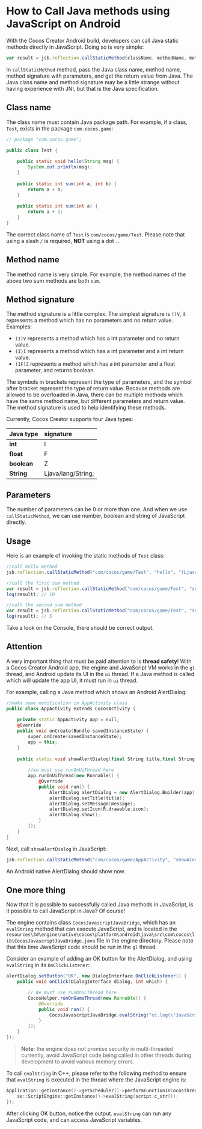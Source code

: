 # How to Call Java methods using JavaScript on Android

With the Cocos Creator Android build, developers can call Java static methods directly in JavaScript. Doing so is very simple:

```js
var result = jsb.reflection.callStaticMethod(className, methodName, methodSignature, parameters...)
```

In `callStaticMethod` method, pass the Java class name, method name, method signature with parameters, and get the return value from Java. The Java class name and method signature may be a little strange without having experience with JNI, but that is the Java specification.

## Class name

The class name must contain Java package path. For example, if a class, `Test`, exists in the package `com.cocos.game`:

```java
// package "com.cocos.game";

public class Test {
    
    public static void hello(String msg) {
        System.out.println(msg);
    }
    
    public static int sum(int a, int b) {
        return a + b;
    }
    
    public static int sum(int a) {
        return a + 2;
    }
}
```

The correct class name of `Test` is `com/cocos/game/Test`. Please note that using a slash `/` is required, **NOT** using a dot `.`.

## Method name

The method name is very simple. For example, the method names of the above two sum methods are both `sum`.

## Method signature

The method signature is a little complex. The simplest signature is `()V`, it represents a method which has no parameters and no return value. Examples:

- `(I)V` represents a method which has a int parameter and no return value.
- `(I)I` represents a method which has a int parameter and a int return value.
- `(IF)Z` represents a method which has a int parameter and a float parameter, and returns boolean.

The symbols in brackets represent the type of parameters, and the symbol after bracket represent the type of return value. Because methods are allowed to be overloaded in Java, there can be multiple methods which have the same method name, but different parameters and return value. The method signature is used to help identifying these methods.

Currently, Cocos Creator supports four Java types:

| Java type | signature |
| :-------- | :-------- |
| **int**       | I         |
| **float**     | F         |
| **boolean**   | Z         |
| **String**    | Ljava/lang/String; |

## Parameters

The number of parameters can be 0 or more than one. And when we use `callStaticMethod`, we can use number, boolean and string of JavaScript directly.

## Usage

Here is an example of invoking the static methods of `Test` class:

```js
//call hello method
jsb.reflection.callStaticMethod("com/cocos/game/Test", "hello", "(Ljava/lang/String;)V", "this is a message from JavaScript");

//call the first sum method
var result = jsb.reflection.callStaticMethod("com/cocos/game/Test", "sum", "(II)I", 3, 7);
log(result); // 10

//call the second sum method
var result = jsb.reflection.callStaticMethod("com/cocos/game/Test", "sum", "(I)I", 3);
log(result); // 5
```

Take a look on the Console, there should be correct output.

## Attention

A very important thing that must be paid attention to is **thread safety**! With a Cocos Creator Android app, the engine and JavaScript VM works in the `gl` thread, and Android update its UI in the `ui` thread. If a Java method is called which will update the app UI, it must run in `ui` thread.

For example, calling a Java method which shows an Android AlertDialog:

```c++
//make some modification in AppActivity class
public class AppActivity extends CocosActivity {
    
    private static AppActivity app = null;
    @Override
    public void onCreate(Bundle savedInstanceState) {
        super.onCreate(savedInstanceState);
        app = this;
    }
    
    public static void showAlertDialog(final String title,final String message) {
        
        //we must use runOnUiThread here
        app.runOnUiThread(new Runnable() {
            @Override
            public void run() {
                AlertDialog alertDialog = new AlertDialog.Builder(app).create();
                alertDialog.setTitle(title);
                alertDialog.setMessage(message);
                alertDialog.setIcon(R.drawable.icon);
                alertDialog.show();
            }
        });
    }
}
```

Next, call `showAlertDialog` in JavaScript:

```js
jsb.reflection.callStaticMethod("com/cocos/game/AppActivity", "showAlertDialog", "(Ljava/lang/String;Ljava/lang/String;)V", "title", "hahahahha");
```

An Android native AlertDialog should show now.

## One more thing

Now that it is possible to successfully called Java methods in JavaScript, is it possible to call JavaScript in Java? Of course!

The engine contains class `CocosJavascriptJavaBridge`, which has an `evalString` method that can execute JavaScript, and is located in the `resources\3d\engine\native\cocos\platform\android\java\src\com\cocos\lib\CocosJavascriptJavaBridge.java` file in the engine directory. Please note that this time JavaScript code should be run in the `gl` thread.

Consider an example of adding an OK button for the AlertDialog, and using `evalString` in its `OnClickListener`:

```java
alertDialog.setButton("OK", new DialogInterface.OnClickListener() {
    public void onClick(DialogInterface dialog, int which) {

        // We must use runOnGLThread here
        CocosHelper.runOnGameThread(new Runnable() {
            @Override
            public void run() {
                CocosJavascriptJavaBridge.evalString("cc.log(\"JavaScript Java bridge!\")");
            }
        });
    }
});
```

> **Note**: the engine does not promise security in multi-threaded currently, avoid JavaScript code being called in other threads during development to avoid various memory errors.

To call `evalString` in C++, please refer to the following method to ensure that `evalString` is executed in the thread where the JavaScript engine is:

```c++
Application::getInstance()->getScheduler()->performFunctionInCocosThread([=](){
    se::ScriptEngine::getInstance()->evalString(script.c_str());
});
```

After clicking OK button, notice the output. `evalString` can run any JavaScript code, and can access JavaScript variables.
